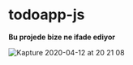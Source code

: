 # todoapp-js

<b>Bu projede bize ne ifade ediyor</b>

![Kapture 2020-04-12 at 20 21 08](https://user-images.githubusercontent.com/25962055/79075849-f22fa400-7cfd-11ea-8f0b-4b5b65ddd8ad.gif)
